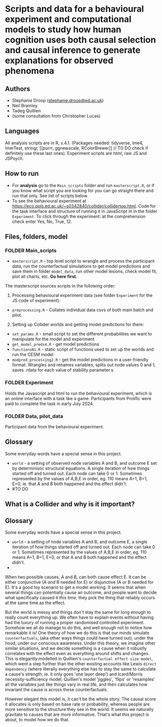 # Scripts and data for a behavioural experiment and computational models to study how human cognition uses both causal selection and causal inference to generate explanations for observed phenomena

## Authors

- Stephanie Droop (stephanie.droop@ed.ac.uk)
- Neil Bramley
- Tadeg Quillien
- (some consultation from Christopher Lucas)

## Languages

All analysis scripts are in R, v.4.1. (Packages needed: tidyverse, lme4, lmerTest, stringr, [[purrr, ggnewscale, RColorBrewer]] // TO DO check if definitely use these last ones).
Experiment scripts are html, raw JS and JSPsych.

## How to run

- For **analysis** go to the `Main_scripts` folder and run `masterscript.R`, or if you know what script you are looking for you can go straight there and run that only. See list of scripts below.
- To see the behavioural experiment at https://eco.ppls.ed.ac.uk/~s0342840/collider/collidertop.html. Code for the task interface and structure of running it in JavaScript in in the folder `Experiment`. To click through the experiment: at the comprehension check enter Yes, No, True, 12.

## Files, folders, model

### FOLDER Main_scripts

- `masterscript.R` - top level script to wrangle and process the participant data, run the counterfactual simulations to get model predictions and save them in folder `model_data`, run other model lesions, check model fit, plot all charts, etc. **Go here first**.

The masterscript sources scripts in the following order:

1. Processing behavioural experiment data (see folder `Experiment` for the JS code of experiment):

- `preprocessing.R` - Collates individual data csvs of both main batch and pilot.

2. Setting up Collider worlds and getting model predictions for them:

- `set_params.R` - small script to set the different probabilities we want to manipulate for the model and experiment
- `get_model_preds4.R` - get model predictions
- `functionsN1.R` - static script of functions used to set up the worlds and run the CESM model
- `modpred_processing2.R` - get the model predictions in a user-friendly format: Wrangles and renames variables, splits out node values 0 and 1, saves .rdata for each value of stability parameter s

### FOLDER Experiment

Holds the Javascript and html to run the behavioural experiment, which is an online interface with a task like a game. Participants from Prolific were paid to complete the task in early July 2024.

### FOLDER Data, pilot_data

Participant data from the behavioural experiment.

## Glossary

Some everyday words have a special sense in this project.

- `world` - a setting of observed node variables A and B, and outcome E set by deterministic structural equations. A single iteration of how things started off and turned out. Each node can take 0 or 1. Sometimes represented by the values of A,B,E in order, eg. 110 means A=1, B=1, E=0, ie. that A and B both happened and the effect didn't.
- #TO DO

## What is a Collider and why is it important?

## Glossary

Some everyday words have a special sense in this project.

- `world` - a setting of node variables A and B, and outcome E, a single iteration of how things started off and turned out. Each node can take 0 or 1. Sometimes represented by the values of A,B,E in order, eg. 110 means A=1, B=1, E=0, or that A and B both happened and the effect didn't.
-

When two possible causes, A and B, can both cause effect E. It can be either conjunctive (A _and_ B needed for E) or disjunctive (A _or_ B needed for E). It's a good toy scenario to get a model working. It seems that when several things can potentially cause an outcome, and people want to decide what specifically caused it _this time_, they pick the thing that reliably occurs at the same time as the effect.

But the world is messy and things don't stay the same for long enough to really count everything up. We often have to explain events without having had the luxury of running a proper randomised controlled experiment. Somehow we all do manage to do this, and well enough not to notice how remarkable it is! One theory of how we do this is that our minds simulate `counterfactuals`, (aka other ways things could have turned out), under the hood, under our conscious awareness. Under this theory, we imagine other similar situations, and we decide something is a cause when it robustly correlates with the effect even as everything around shifts and changes. This is elegantly modelled in Quillien's `counterfactual effect size model`, which went a step further than the other existing accounts like Lewis `direct dependency` (where literally everything else has to stay the same to calculate a cause's strength, ie. it only goes 'one layer deep') and Icard/Morris necessity-sufficiency model. Quillien's model 'jiggles', 'flips' or 'resamples' all the variables just like things vary in real life, and then calculates how invariant the cause is across these counterfactuals.

However elegant this model is, it can't be the whole story. The causal score it allocates is only based on base rate or probability, whereas people are more sensitive to the structure they see in the world. It seems we naturally gravitate to causes that are more informative. THat's what this project is about, to model how we do that.
